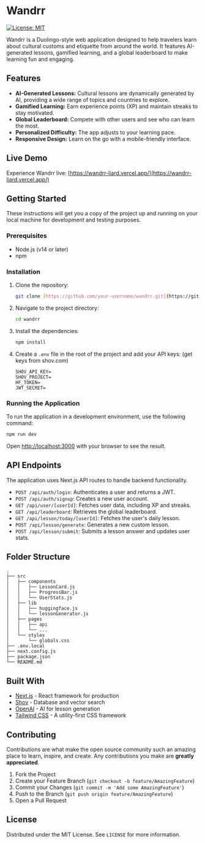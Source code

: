 # Wandrr

[![License: MIT](https://img.shields.io/badge/License-MIT-yellow.svg)](https://opensource.org/licenses/MIT)

Wandrr is a Duolingo-style web application designed to help travelers learn about cultural customs and etiquette from around the world. It features AI-generated lessons, gamified learning, and a global leaderboard to make learning fun and engaging.

## Features

- **AI-Generated Lessons:** Cultural lessons are dynamically generated by AI, providing a wide range of topics and countries to explore.
- **Gamified Learning:** Earn experience points (XP) and maintain streaks to stay motivated.
- **Global Leaderboard:** Compete with other users and see who can learn the most.
- **Personalized Difficulty:** The app adjusts to your learning pace.
- **Responsive Design:** Learn on the go with a mobile-friendly interface.

## Live Demo

Experience Wandrr live: [https://wandrr-liard.vercel.app/](https://wandrr-liard.vercel.app/)


## Getting Started

These instructions will get you a copy of the project up and running on your local machine for development and testing purposes.

### Prerequisites

- Node.js (v14 or later)
- npm

### Installation

1. Clone the repository:
   ```bash
   git clone [https://github.com/your-username/wandrr.git](https://github.com/FECstudios/Wandrr/tree/main)
   ```
2. Navigate to the project directory:
   ```bash
   cd wandrr
   ```
3. Install the dependencies:
   ```bash
   npm install
   ```
4. Create a `.env` file in the root of the project and add your API keys: (get keys from shov.com)
   ```
   SHOV_API_KEY=
   SHOV_PROJECT=
   HF_TOKEN=
   JWT_SECRET=
   ```

### Running the Application

To run the application in a development environment, use the following command:

```bash
npm run dev
```

Open [http://localhost:3000](http://localhost:3000) with your browser to see the result.

## API Endpoints

The application uses Next.js API routes to handle backend functionality.

- `POST /api/auth/login`: Authenticates a user and returns a JWT.
- `POST /api/auth/signup`: Creates a new user account.
- `GET /api/user/[userId]`: Fetches user data, including XP and streaks.
- `GET /api/leaderboard`: Retrieves the global leaderboard.
- `GET /api/lesson/today/[userId]`: Fetches the user's daily lesson.
- `POST /api/lesson/generate`: Generates a new custom lesson.
- `POST /api/lesson/submit`: Submits a lesson answer and updates user stats.

## Folder Structure

```
.
├── src
│   ├── components
│   │   ├── LessonCard.js
│   │   ├── ProgressBar.js
│   │   └── UserStats.js
│   ├── lib
│   │   ├── huggingface.js
│   │   └── lessonGenerator.js
│   ├── pages
│   │   ├── api
│   │   └── ...
│   └── styles
│       └── globals.css
├── .env.local
├── next.config.js
├── package.json
└── README.md
```

## Built With

- [Next.js](https://nextjs.org/) - React framework for production
- [Shov](https://www.shov.dev/) - Database and vector search
- [OpenAI](https://openai.com/) - AI for lesson generation
- [Tailwind CSS](https://tailwindcss.com/) - A utility-first CSS framework

## Contributing

Contributions are what make the open source community such an amazing place to learn, inspire, and create. Any contributions you make are **greatly appreciated**.

1. Fork the Project
2. Create your Feature Branch (`git checkout -b feature/AmazingFeature`)
3. Commit your Changes (`git commit -m 'Add some AmazingFeature'`)
4. Push to the Branch (`git push origin feature/AmazingFeature`)
5. Open a Pull Request

## License

Distributed under the MIT License. See `LICENSE` for more information.
